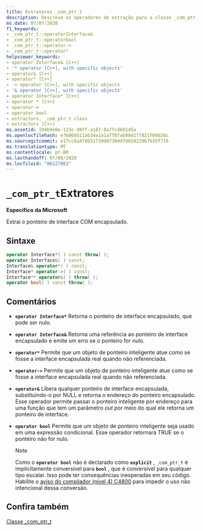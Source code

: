 ```yaml
---
title: Extratores _com_ptr_t
description: Descreve os operadores de extração para a classe _com_ptr_t.
ms.date: 07/07/2020
f1_keywords:
- _com_ptr_t::operatorInterface&
- _com_ptr_t::operatorbool
- _com_ptr_t::operator->
- _com_ptr_t::operator*
helpviewer_keywords:
- operator Interface& [C++]
- '* operator [C++], with specific objects'
- operator& [C++]
- operator* [C++]
- -> operator [C++], with specific objects
- '& operator [C++], with specific objects'
- operator Interface* [C++]
- operator * [C++]
- operator->
- operator bool
- extractors, _com_ptr_t class
- extractors [C++]
ms.assetid: 194b9e0e-123c-49ff-a187-0a7fcd68145a
ms.openlocfilehash: e7b06bb11ab34a1a1a7f6fab98d177821f60b20c
ms.sourcegitcommit: e17cc8a478b51739d67304d7d82422967b35f716
ms.translationtype: MT
ms.contentlocale: pt-BR
ms.lasthandoff: 07/08/2020
ms.locfileid: "86127863"
---
```

# <a name="_com_ptr_t-extractors"></a>`_com_ptr_t`Extratores

**Específico da Microsoft**

Extrai o ponteiro de interface COM encapsulado.

## <a name="syntax"></a>Sintaxe

```c++
operator Interface*( ) const throw( );
operator Interface&( ) const;
Interface& operator*( ) const;
Interface* operator->( ) const;
Interface** operator&( ) throw( );
operator bool( ) const throw( );
```

## <a name="remarks"></a>Comentários

- **`operator Interface*`** Retorna o ponteiro de interface encapsulado, que pode ser nulo.

- **`operator Interface&`** Retorna uma referência ao ponteiro de interface encapsulado e emite um erro se o ponteiro for nulo.

- **`operator*`** Permite que um objeto de ponteiro inteligente atue como se fosse a interface encapsulada real quando não referenciada.

- **`operator->`** Permite que um objeto de ponteiro inteligente atue como se fosse a interface encapsulada real quando não referenciada.

- **`operator&`** Libera qualquer ponteiro de interface encapsulada, substituindo-o por NULL e retorna o endereço do ponteiro encapsulado. Esse operador permite passar o ponteiro inteligente por endereço para uma função que tem um parâmetro *out* por meio do qual ele retorna um ponteiro de interface.

- **`operator bool`** Permite que um objeto de ponteiro inteligente seja usado em uma expressão condicional. Esse operador retornará TRUE se o ponteiro não for nulo.

  > [!NOTE]
  > Como o **`operator bool`** não é declarado como **`explicit`** , `_com_ptr_t` é implicitamente conversível para **`bool`** , que é conversível para qualquer tipo escalar. Isso pode ter consequências inesperadas em seu código. Habilite o [aviso do compilador (nível 4) C4800](../error-messages/compiler-warnings/compiler-warning-level-3-c4800.md) para impedir o uso não intencional dessa conversão.

## <a name="see-also"></a>Confira também

[Classe _com_ptr_t](../cpp/com-ptr-t-class.md)
